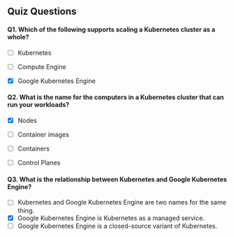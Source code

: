## Quiz Questions

#### Q1. Which of the following supports scaling a Kubernetes cluster as a whole?

- [ ] Kubernetes
- [ ] Compute Engine
- [x] Google Kubernetes Engine


#### Q2. What is the name for the computers in a Kubernetes cluster that can run your workloads?

- [x] Nodes
- [ ] Container images
- [ ] Containers
- [ ] Control Planes


#### Q3. What is the relationship between Kubernetes and Google Kubernetes Engine?

- [ ] Kubernetes and Google Kubernetes Engine are two names for the same thing.
- [x] Google Kubernetes Engine is Kubernetes as a managed service.
- [ ] Google Kubernetes Engine is a closed-source variant of Kubernetes.
